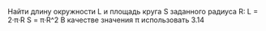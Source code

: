  Найти длину окружности L и площадь круга S заданного радиуса R:
 L = 2·π·R
 S = π·R^2
 В качестве значения π использовать 3.14
